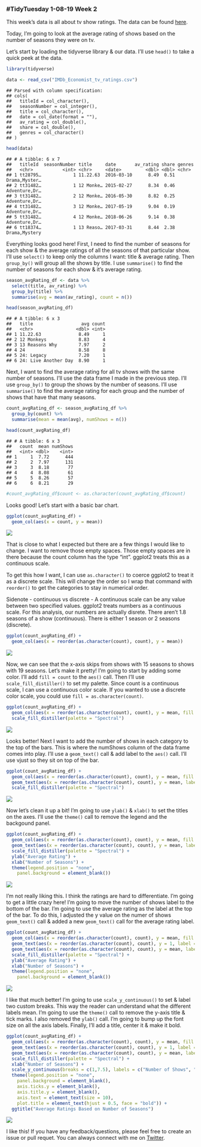 
### \#TidyTuesday 1-08-19 Week 2

This week’s data is all about tv show ratings. The data can be found
[here](https://github.com/rfordatascience/tidytuesday/blob/master/data/2019/2019-01-08/IMDb_Economist_tv_ratings.csv).

Today, I’m going to look at the average rating of shows based on the
number of seasons they were on tv.

Let’s start by loading the tidyverse library & our data. I’ll use
`head()` to take a quick peek at the data.

``` r
library(tidyverse)

data <- read_csv("IMDb_Economist_tv_ratings.csv")
```

    ## Parsed with column specification:
    ## cols(
    ##   titleId = col_character(),
    ##   seasonNumber = col_integer(),
    ##   title = col_character(),
    ##   date = col_date(format = ""),
    ##   av_rating = col_double(),
    ##   share = col_double(),
    ##   genres = col_character()
    ## )

``` r
head(data)
```

    ## # A tibble: 6 x 7
    ##   titleId  seasonNumber title     date       av_rating share genres       
    ##   <chr>           <int> <chr>     <date>         <dbl> <dbl> <chr>        
    ## 1 tt28795…            1 11.22.63  2016-03-10      8.49  0.51 Drama,Myster…
    ## 2 tt31482…            1 12 Monke… 2015-02-27      8.34  0.46 Adventure,Dr…
    ## 3 tt31482…            2 12 Monke… 2016-05-30      8.82  0.25 Adventure,Dr…
    ## 4 tt31482…            3 12 Monke… 2017-05-19      9.04  0.19 Adventure,Dr…
    ## 5 tt31482…            4 12 Monke… 2018-06-26      9.14  0.38 Adventure,Dr…
    ## 6 tt18374…            1 13 Reaso… 2017-03-31      8.44  2.38 Drama,Mystery

Everything looks good here\! First, I need to find the number of seasons
for each show & the average ratings of all the seasons of that
particular show. I’ll use `select()` to keep only the columns I want:
title & average rating. Then `group_by()` will group all the shows by
title. I use `summarise()` to find the number of seasons for each show &
it’s average rating.

``` r
season_avgRating_df <- data %>%
  select(title, av_rating) %>%
  group_by(title) %>%
  summarise(avg = mean(av_rating), count = n())

head(season_avgRating_df)
```

    ## # A tibble: 6 x 3
    ##   title                  avg count
    ##   <chr>                <dbl> <int>
    ## 1 11.22.63              8.49     1
    ## 2 12 Monkeys            8.83     4
    ## 3 13 Reasons Why        7.97     2
    ## 4 24                    8.58     8
    ## 5 24: Legacy            7.20     1
    ## 6 24: Live Another Day  8.90     1

Next, I want to find the average rating for all tv shows with the same
number of seasons. I’ll use the data frame I made in the previous step.
I’ll use `group_by()` to group the shows by the number of seasons. I’ll
use `summarise()` to find the average rating for each group and the
number of shows that have that many seasons.

``` r
count_avgRating_df <- season_avgRating_df %>%
  group_by(count) %>%
  summarise(mean = mean(avg), numShows = n())

head(count_avgRating_df)
```

    ## # A tibble: 6 x 3
    ##   count  mean numShows
    ##   <int> <dbl>    <int>
    ## 1     1  7.72      444
    ## 2     2  7.97      131
    ## 3     3  8.18       77
    ## 4     4  8.08       61
    ## 5     5  8.26       57
    ## 6     6  8.21       29

``` r
#count_avgRating_df$count <- as.character(count_avgRating_df$count)
```

Looks good\! Let’s start with a basic bar chart.

``` r
ggplot(count_avgRating_df) +
  geom_col(aes(x = count, y = mean))
```

![](bar.plot_files/figure-gfm/plot1-1.png)<!-- -->

That is close to what I expected but there are a few things I would like
to change. I want to remove those empty spaces. Those empty spaces are
in there because the count column has the type “int”. ggplot2 treats
this as a continuous scale.

To get this how I want, I can use `as.character()` to coerce ggplot2 to
treat it as a discrete scale. This will change the order so I wrap that
command with `reorder()` to get the categories to stay in numerical
order.

Sidenote - continuous vs discrete - A continuous scale can be any value
between two specified values. ggplot2 treats numbers as a continuous
scale. For this analysis, our numbers are actually disrete. There aren’t
1.8 seasons of a show (continuous). There is either 1 season or 2
seasons (discrete).

``` r
ggplot(count_avgRating_df) +
  geom_col(aes(x = reorder(as.character(count), count), y = mean))
```

![](bar.plot_files/figure-gfm/plot2-1.png)<!-- -->

Now, we can see that the x-axis skips from shows with 15 seasons to
shows with 19 seasons. Let’s make it pretty\! I’m going to start by
adding some color. I’ll add `fill = count` to the `aes()` call. Then
I’ll use `scale_fill_distiller()` to set my palette. Since count is a
continuous scale, I can use a continuous color scale. If you wanted to
use a discrete color scale, you could use `fill = as.character(count)`.

``` r
ggplot(count_avgRating_df) +
  geom_col(aes(x = reorder(as.character(count), count), y = mean, fill = count)) +
  scale_fill_distiller(palette = "Spectral")
```

![](bar.plot_files/figure-gfm/plot3-1.png)<!-- -->

Looks better\! Next I want to add the number of shows in each category
to the top of the bars. This is where the numShows column of the data
frame comes into play. I’ll use a `geom_text()` call & add label to the
`aes()` call. I’ll use vjust so they sit on top of the bar.

``` r
ggplot(count_avgRating_df) +
  geom_col(aes(x = reorder(as.character(count), count), y = mean, fill = count)) +
  geom_text(aes(x = reorder(as.character(count), count), y = mean, label = numShows), vjust = -1) +
  scale_fill_distiller(palette = "Spectral")
```

![](bar.plot_files/figure-gfm/plot4-1.png)<!-- -->

Now let’s clean it up a bit\! I’m going to use `ylab()` & `xlab()` to
set the titles on the axes. I’ll use the `theme()` call to remove the
legend and the backgound panel.

``` r
ggplot(count_avgRating_df) +
  geom_col(aes(x = reorder(as.character(count), count), y = mean, fill = count)) +
  geom_text(aes(x = reorder(as.character(count), count), y = mean, label = numShows), vjust = -1) +
  scale_fill_distiller(palette = "Spectral") +
  ylab("Average Rating") +
  xlab("Number of Seasons") +
  theme(legend.position = "none",
    panel.background = element_blank())
```

![](bar.plot_files/figure-gfm/plot5-1.png)<!-- -->

I’m not really liking this. I think the ratings are hard to
differentiate. I’m going to get a little crazy here\! I’m going to move
the number of shows label to the bottom of the bar. I’m going to use the
average rating as the label at the top of the bar. To do this, I
adjusted the y value on the numer of shows `geom_text()` call & added a
new `geom_text()` call for the average rating label.

``` r
ggplot(count_avgRating_df) +
  geom_col(aes(x = reorder(as.character(count), count), y = mean, fill = count)) +
  geom_text(aes(x = reorder(as.character(count), count), y = 1, label = numShows)) +
  geom_text(aes(x = reorder(as.character(count), count), y = mean, label = round(mean, 2)), vjust = -0.75) +
  scale_fill_distiller(palette = "Spectral") +
  ylab("Average Rating") +
  xlab("Number of Seasons") +
  theme(legend.position = "none",
    panel.background = element_blank())
```

![](bar.plot_files/figure-gfm/plot6-1.png)<!-- -->

I like that much better\! I’m going to use `scale_y_continuous()` to set
& label two custom breaks. This way the reader can understand what the
different labels mean. I’m going to use the `theme()` call to remove the
y-axis title & tick marks. I also removed the `ylab()` call. I’m going
to bump up the font size on all the axis labels. Finally, I’ll add a
title, center it & make it bold.

``` r
ggplot(count_avgRating_df) +
  geom_col(aes(x = reorder(as.character(count), count), y = mean, fill = count)) +
  geom_text(aes(x = reorder(as.character(count), count), y = 1, label = numShows)) +
  geom_text(aes(x = reorder(as.character(count), count), y = mean, label = round(mean, 2)), vjust = -0.75) +
  scale_fill_distiller(palette = "Spectral") +
  xlab("Number of Seasons") +
  scale_y_continuous(breaks = c(1,7.5), labels = c("Number of Shows", "Average Rating")) +
  theme(legend.position = "none",
    panel.background = element_blank(),
    axis.ticks.y = element_blank(),
    axis.title.y = element_blank(),
    axis.text = element_text(size = 10),
    plot.title = element_text(hjust = 0.5, face = "bold")) +
  ggtitle("Average Ratings Based on Number of Seasons")
```

![](bar.plot_files/figure-gfm/plot7-1.png)<!-- -->

I like this\! If you have any feedback/questions, please feel free to
create an issue or pull requet. You can always connect with me on
[Twitter](https://twitter.com/sapo83).
